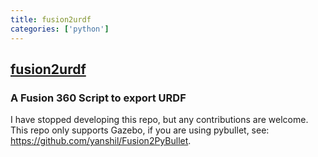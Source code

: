 ```yaml
---
title: fusion2urdf
categories: ['python']
---
```

## [fusion2urdf](https://github.com/syuntoku14/fusion2urdf)

### A Fusion 360 Script to export URDF


I have stopped developing this repo, but any contributions are welcome.
This repo only supports Gazebo, if you are using pybullet, see: https://github.com/yanshil/Fusion2PyBullet.

